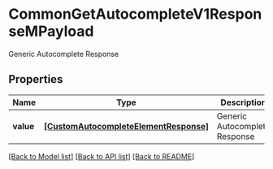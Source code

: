 # CommonGetAutocompleteV1ResponseMPayload

Generic Autocomplete Response

## Properties
Name | Type | Description | Notes
------------ | ------------- | ------------- | -------------
**value** | [**[CustomAutocompleteElementResponse]**](CustomAutocompleteElementResponse.md) | Generic Autocomplete Response | 

[[Back to Model list]](../README.md#documentation-for-models) [[Back to API list]](../README.md#documentation-for-api-endpoints) [[Back to README]](../README.md)


